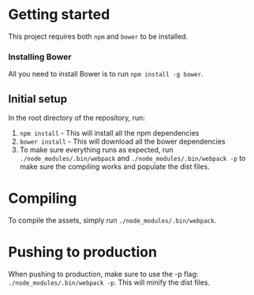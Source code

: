 # Getting started

This project requires both `npm` and `bower` to be installed.

### Installing Bower

All you need to install Bower is to run `npm install -g bower`.

## Initial setup

In the root directory of the repository, run:

1. `npm install` - This will install all the npm dependencies
2. `bower install` - This will download all the bower dependencies
3. To make sure everything runs as expected, run `./node_modules/.bin/webpack` and `./node_modules/.bin/webpack -p` to make sure the compiling works and populate the dist files.

# Compiling

To compile the assets, simply run `./node_modules/.bin/webpack`.

# Pushing to production

When pushing to production, make sure to use the -p flag: `./node_modules/.bin/webpack -p`. This will minify the dist files.
